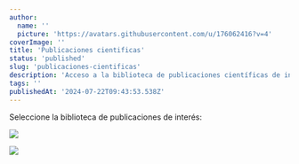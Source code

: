 ```yaml
---
author:
  name: ''
  picture: 'https://avatars.githubusercontent.com/u/176062416?v=4'
coverImage: ''
title: 'Publicaciones cientificas'
status: 'published'
slug: 'publicaciones-cientificas'
description: 'Acceso a la biblioteca de publicaciones científicas de interés.'
tags: ''
publishedAt: '2024-07-22T09:43:53.538Z'
---
```


Seleccione la biblioteca de publicaciones de interés:

[![](/images/pubmed-E3ND.jpg)](https://www.ncbi.nlm.nih.gov/pubmed/?term=gualco+gabriela)

[![](/images/lilax-IzND.png)](https://pesquisa.bvsalud.org/portal/?output=site&lang=es&from=0&sort=&format=summary&count=20&fb=&page=1&filter%5Bdb%5D%5B%5D=LILACS&index=au&q=gualco&search_form_submit=)